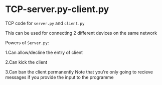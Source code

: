 # TCP-server.py-client.py
TCP code for `server.py` and `client.py`

This can be used for connecting 2 different devices on the same network

Powers of `Server.py`:

1.Can allow/decline the entry of client

2.Can kick the client

3.Can ban the client permanently
Note that you're only going to recieve messages if you provide the input to the programme

